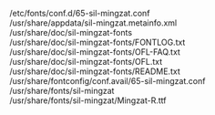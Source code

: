 /etc/fonts/conf.d/65-sil-mingzat.conf  
/usr/share/appdata/sil-mingzat.metainfo.xml  
/usr/share/doc/sil-mingzat-fonts  
/usr/share/doc/sil-mingzat-fonts/FONTLOG.txt  
/usr/share/doc/sil-mingzat-fonts/OFL-FAQ.txt  
/usr/share/doc/sil-mingzat-fonts/OFL.txt  
/usr/share/doc/sil-mingzat-fonts/README.txt  
/usr/share/fontconfig/conf.avail/65-sil-mingzat.conf  
/usr/share/fonts/sil-mingzat  
/usr/share/fonts/sil-mingzat/Mingzat-R.ttf  
